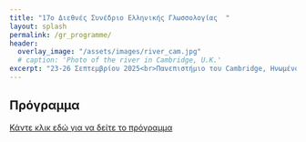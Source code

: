 ```yaml
---
title: "17ο Διεθνές Συνέδριο Ελληνικής Γλωσσολογίας  "
layout: splash
permalink: /gr_programme/
header:
  overlay_image: "/assets/images/river_cam.jpg"
  # caption: 'Photo of the river in Cambridge, U.K.'
excerpt: "23-26 Σεπτεμβρίου 2025<br>Πανεπιστήμιο του Cambridge, Ηνωμένο Βασίλειο"
---
```


## Πρόγραμμα

[Κάντε κλικ εδώ για να δείτε το πρόγραμμα](/downloads/Programme_07_06.pdf)
